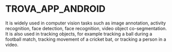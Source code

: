 # TROVA_APP_ANDROID
It is widely used in computer vision tasks such as image annotation, activity recognition, face detection, face recognition, video object co-segmentation. It is also used in tracking objects, for example tracking a ball during a football match, tracking movement of a cricket bat, or tracking a person in a video.
